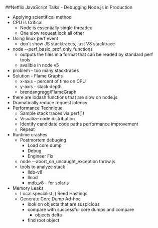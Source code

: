 ##Netflix JavaScript Talks - Debugging Node.js in Production

* Applying scientifical method
* CPU is Critical
	* Node is essentially single threaded
	* One slow request lock all other
* Using linux perf event
	* don't show JS stacktraces, just V8 stacktrace
* node --perf_basic_prof_only_functions
	* outputs the files in a format that can be readed by standard perf tools
	* availble in node v5
* problem - too many stacktraces
* Solution - Flame Graphs
	* x-axis - percent of time on CPU
	* y-axis - stack depth
	* brendangregg/FlameGraph
* there are lodash functions that are slow on node.js
* Dramatically reduce request latency
* Performance Technique
	* Sample stack traces via perf(1)
	* Visualize code distribution
	* Identify candidate code paths performance improvement
	* Repeat
* Runtime crashes
	* Postmortem debuging
		* Load core dump
		* Debug
		* Engineer Fix
	* node --abort_on_uncaught_exception throw.js
	* tools to analyze stack
		* lldb-v8
		* llnod
		* mdb_v8 - for solaris
* Memory Leaks
	* Local specialist ;) Reed Hastings
	* Generate Core Dump Ad-hoc
		* look on objects that are suspicious
		* compare with successful core dumps and compare
			* objects delta
		* find root object 	